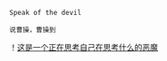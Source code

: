     Speak of the devil

    说曹操，曹操到
！[这是一个正在思考自己在思考什么的恶魔](https://pic4.zhimg.com/v2-14a7fae26b3bf1386df8bf208eaf63f3_b.webp)
